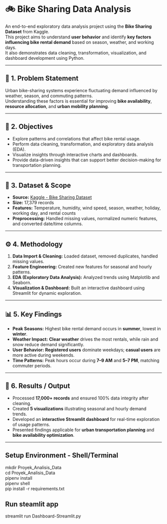# 🚲 Bike Sharing Data Analysis

An end-to-end exploratory data analysis project using the **Bike Sharing Dataset** from Kaggle.  
This project aims to understand **user behavior** and identify **key factors influencing bike rental demand** based on season, weather, and working days.  
It also demonstrates data cleaning, transformation, visualization, and dashboard development using Python.

---

## 🧩 1. Problem Statement
Urban bike-sharing systems experience fluctuating demand influenced by weather, season, and commuting patterns.  
Understanding these factors is essential for improving **bike availability**, **resource allocation**, and **urban mobility planning**.

---

## 🎯 2. Objectives
- Explore patterns and correlations that affect bike rental usage.  
- Perform data cleaning, transformation, and exploratory data analysis (EDA).  
- Visualize insights through interactive charts and dashboards.  
- Provide data-driven insights that can support better decision-making for transportation planning.

---

## 🧠 3. Dataset & Scope
- **Source:** [Kaggle - Bike Sharing Dataset](https://www.kaggle.com/datasets/lakshmi25npathi/bike-sharing-dataset)  
- **Size:** 17,379 records  
- **Features:** Temperature, humidity, wind speed, season, weather, holiday, working day, and rental counts  
- **Preprocessing:** Handled missing values, normalized numeric features, and converted date/time columns.

---

## ⚙️ 4. Methodology
1. **Data Import & Cleaning:** Loaded dataset, removed duplicates, handled missing values.  
2. **Feature Engineering:** Created new features for seasonal and hourly patterns.  
3. **EDA (Exploratory Data Analysis):** Analyzed trends using Matplotlib and Seaborn.  
4. **Visualization & Dashboard:** Built an interactive dashboard using Streamlit for dynamic exploration.  

---

## 📊 5. Key Findings
- **Peak Seasons:** Highest bike rental demand occurs in **summer**, lowest in **winter**.  
- **Weather Impact:** **Clear weather** drives the most rentals, while rain and snow reduce demand significantly.  
- **User Behavior:** **Registered users** dominate weekdays; **casual users** are more active during weekends.  
- **Time Patterns:** Peak hours occur during **7–9 AM** and **5–7 PM**, matching commuter periods.  

---

## 🚀 6. Results / Output
- Processed **17,000+ records** and ensured 100% data integrity after cleaning.  
- Created **5 visualizations** illustrating seasonal and hourly demand trends.  
- Developed an **interactive Streamlit dashboard** for real-time exploration of usage patterns.  
- Presented findings applicable for **urban transportation planning** and **bike availability optimization**.

---

## Setup Environment - Shell/Terminal
mkdir Proyek_Analisis_Data<br>
cd Proyek_Analisis_Data<br>
pipenv install<br>
pipenv shell<br>
pip install -r requirements.txt

## Run steamlit app
streamlit run Dashboard-Streamlit.py

